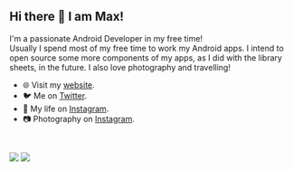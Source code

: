 ## Hi there 👋 I am Max! 

I'm a passionate Android Developer in my free time!<br />
Usually I spend most of my free time to work my Android apps. I intend to open source some more components of my apps, as I did with the library sheets, in the future. I also love photography and travelling!

- 🌐 Visit my [website](https://maxkeppeler.com/).
- 🐦 Me on [Twitter](https://twitter.com/MaxKeppeler).
- 🧍 My life on [Instagram](https://www.instagram.com/maximilian.keppeler).
- 📷 Photography on [Instagram](https://www.instagram.com/max.keppeler).

<br />
<p align = "start">
  <img src = "https://github-readme-stats.vercel.app/api?username=maxkeppeler">
  <img src = "https://github-readme-stats.vercel.app/api/top-langs/?username=maxkeppeler">  
</p>

</details>
